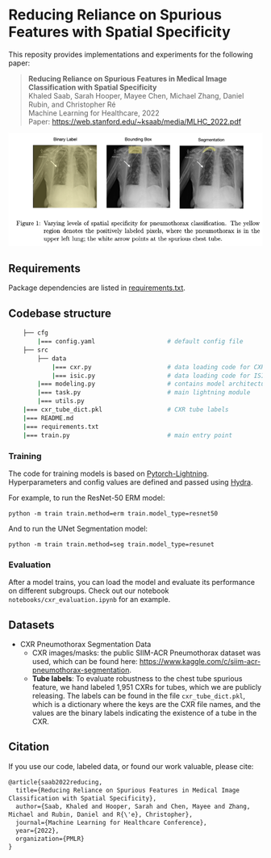 # Reducing Reliance on Spurious Features with Spatial Specificity

This reposity provides implementations and experiments for the following paper:

> **Reducing Reliance on Spurious Features in Medical Image Classification with Spatial Specificity**\
> Khaled Saab, Sarah Hooper, Mayee Chen, Michael Zhang, Daniel Rubin, and Christopher Ré\
> Machine Learning for Healthcare, 2022\
> Paper: https://web.stanford.edu/~ksaab/media/MLHC_2022.pdf

![HTTYH](assets/figure_1.png "Levels of Spatial Specificty")


## Requirements

Package dependencies are listed in [requirements.txt](./requirements.txt).

## Codebase structure

```bash
    ├── cfg                    
        |=== config.yaml                    # default config file 
    ├── src
        ├── data                             
            |=== cxr.py                     # data loading code for CXR
            |=== isic.py                    # data loading code for ISIC
        |=== modeling.py                    # contains model architectures                   
        |=== task.py                        # main lightning module                                  
        |=== utils.py                                   
    |=== cxr_tube_dict.pkl                  # CXR tube labels             
    |=== README.md
    |=== requirements.txt     
    |=== train.py                           # main entry point      
```

### Training

The code for training models is based on [Pytorch-Lightning](https://pytorch-lightning.readthedocs.io/en/latest/). Hyperparameters and config values are defined and passed using [Hydra](https://hydra.cc/docs/intro/).

For example, to run the ResNet-50 ERM model:
```
python -m train train.method=erm train.model_type=resnet50
```
And to run the UNet Segmentation model:

```
python -m train train.method=seg train.model_type=resunet
```
### Evaluation

After a model trains, you can load the model and evaluate its performance on different subgroups. Check out our notebook `notebooks/cxr_evaluation.ipynb` for an example.

## Datasets

- CXR Pneumothorax Segmentation Data
    - CXR images/masks: the public SIIM-ACR Pneumothorax dataset was used, which can be found here: https://www.kaggle.com/c/siim-acr-pneumothorax-segmentation. 
    - **Tube labels**: To evaluate robustness to the chest tube spurious feature, we hand labeled 1,951 CXRs for tubes, which we are publicly releasing. The labels can be found in the file `cxr_tube_dict.pkl`, which is a dictionary where the keys are the CXR file names, and the values are the binary labels indicating the existence of a tube in the CXR.



## Citation

If you use our code, labeled data, or found our work valuable, please cite:

```
@article{saab2022reducing,
  title={Reducing Reliance on Spurious Features in Medical Image Classification with Spatial Specificity},
  author={Saab, Khaled and Hooper, Sarah and Chen, Mayee and Zhang, Michael and Rubin, Daniel and R{\'e}, Christopher},
  journal={Machine Learning for Healthcare Conference},
  year={2022},
  organization={PMLR}
}
```